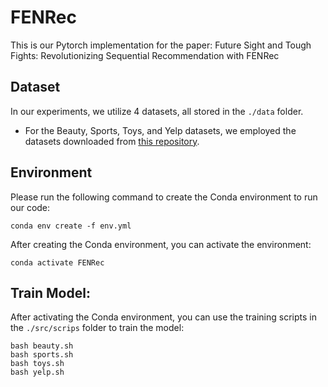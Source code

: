 # FENRec

This is our Pytorch implementation for the paper: Future Sight and Tough Fights: Revolutionizing Sequential Recommendation with FENRec

## Dataset

In our experiments, we utilize 4 datasets, all stored in the `./data` folder.
- For the Beauty, Sports, Toys, and Yelp datasets, we employed the datasets downloaded from [this repository](https://github.com/salesforce/ICLRec). 

## Environment
Please run the following command to create the Conda environment to run our code:
```
conda env create -f env.yml
```
After creating the Conda environment, you can activate the environment:
```
conda activate FENRec
```

## Train Model:

After activating the Conda environment, you can use the training scripts in the `./src/scrips` folder to train the model:
```
bash beauty.sh
bash sports.sh
bash toys.sh
bash yelp.sh
```